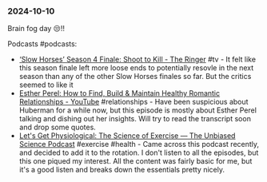 ### 2024-10-10
Brain fog day 😒!! 

Podcasts #podcasts: 
* [‘Slow Horses’ Season 4 Finale: Shoot to Kill - The Ringer](https://www.theringer.com/2024/10/9/24266367/slow-horses-season-4-finale-recap-apple-tv) #tv  - It felt like this season finale left more loose ends to potentially resovle in the next season than any of the other Slow Horses finales so far. But the critics seemed to like it
* [Esther Perel: How to Find, Build & Maintain Healthy Romantic Relationships - YouTube](https://www.youtube.com/watch?v=ajneRM-ET1Q)  #relationships - Have been suspicious about Huberman for a while now, but this episode is mostly about Esther Perel talking and dishing out her insights. Will try to read the transcript soon and drop some quotes.
* [Let's Get Physiological: The Science of Exercise — The Unbiased Science Podcast](https://www.unbiasedscipod.com/episodes/lets-get-physiological-the-science-of-exercise) #exercise #health - Came across this podcast recently, and decided to add it to the rotation. I don't listen to all the episodes, but this one piqued my interest. All the content was fairly basic for me, but it's a good listen and breaks down the essentials pretty nicely.